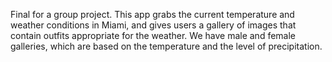 Final for a group project.
This app grabs the current temperature and weather conditions in Miami, and gives users a gallery of images that contain outfits appropriate for the weather. We have male and female galleries, which are based on the temperature and the level of precipitation.
